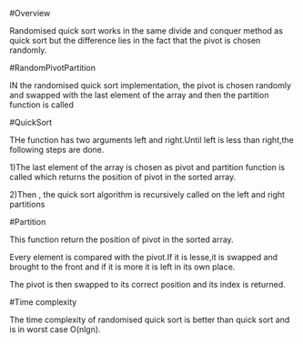 #Overview

Randomised quick sort works in the same divide and conquer method as quick sort but the difference lies in the fact that the pivot is chosen randomly.

#RandomPivotPartition

IN the randomised quick sort implementation, the pivot is chosen randomly and swapped with the last element of the array and then the partition function is called

#QuickSort

THe function has two arguments left and right.Until left is less than right,the following steps are done.

1)The last element of the array is chosen as pivot and partition function is called
which returns the position of pivot in the sorted array.

2)Then , the quick sort algorithm is recursively called on the left and right partitions

#Partition

This function return the position of pivot in the sorted array.

Every element is compared with the pivot.If it is lesse,it is swapped and brought to the front and if it is more it is left in its own place.

The pivot is then swapped to its correct position and its index is returned.

#Time complexity

The time complexity of randomised quick sort is better than quick sort and is in worst case O(nlgn).
